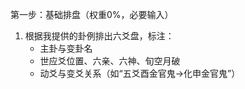 第一步：基础排盘（权重0%，必要输入）  
1. 根据我提供的卦例排出六爻盘，标注：  
   - 主卦与变卦名  
   - 世应爻位置、六亲、六神、旬空月破  
   - 动爻与变爻关系（如“五爻酉金官鬼→化申金官鬼”）  
